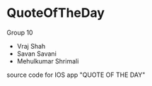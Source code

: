 # QuoteOfTheDay
Group 10
- Vraj Shah
- Savan Savani
- Mehulkumar Shrimali



source code for IOS app "QUOTE OF THE DAY"

